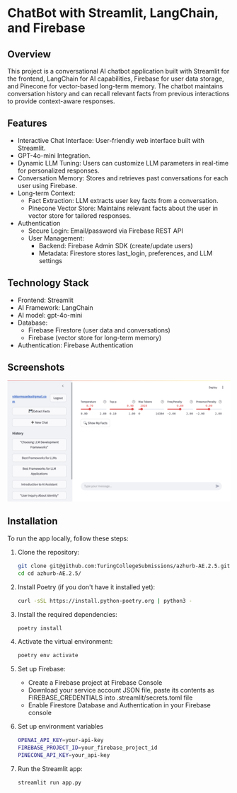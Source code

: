 # ChatBot with Streamlit, LangChain, and Firebase

## Overview

This project is a conversational AI chatbot application built with Streamlit for the frontend, LangChain for AI capabilities, Firebase for user data storage, and Pinecone for vector-based long-term memory. The chatbot maintains conversation history and can recall relevant facts from previous interactions to provide context-aware responses.

## Features
* Interactive Chat Interface: User-friendly web interface built with Streamlit.
* GPT-4o-mini Integration.
* Dynamic LLM Tuning: Users can customize LLM parameters in real-time for personalized responses.
* Conversation Memory: Stores and retrieves past conversations for each user using Firebase.
* Long-term Context: 
    - Fact Extraction: LLM extracts user key facts from a conversation.
    - Pinecone Vector Store: Maintains relevant facts about the user in vector store for tailored responses.
* Authentication
    - Secure Login: Email/password via Firebase REST API
    - User Management:
        * Backend: Firebase Admin SDK (create/update users)
        * Metadata: Firestore stores last_login, preferences, and LLM settings

## Technology Stack
* Frontend: Streamlit
* AI Framework: LangChain
* AI model: gpt-4o-mini
* Database:
    * Firebase Firestore (user data and conversations)
    * Firebase (vector store for long-term memory)
* Authentication: Firebase Authentication

## Screenshots
![](app_screen.png)

## Installation

To run the app locally, follow these steps:

1. Clone the repository:
    ```sh
    git clone git@github.com:TuringCollegeSubmissions/azhurb-AE.2.5.git
    cd cd azhurb-AE.2.5/
    ```

2. Install Poetry (if you don't have it installed yet):
    ```sh
    curl -sSL https://install.python-poetry.org | python3 -
    ```
3. Install the required dependencies:
    ```sh
    poetry install

    ```
4. Activate the virtual environment:
    ```sh
    poetry env activate
    ```
5. Set up Firebase:
    * Create a Firebase project at Firebase Console
    * Download your service account JSON file, paste its contents as FIREBASE_CREDENTIALS into .streamlit/secrets.toml file
    * Enable Firestore Database and Authentication in your Firebase console
6. Set up environment variables
    ```sh
    OPENAI_API_KEY=your-api-key
    FIREBASE_PROJECT_ID=your_firebase_project_id
    PINECONE_API_KEY=your_api-key
    ```
7. Run the Streamlit app:
    ```sh
    streamlit run app.py
    ```